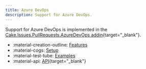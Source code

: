 ```yaml
---
title: Azure DevOps
description: Support for Azure DevOps.
---
```


Support for Azure DevOps is implemented in the
[Cake.Issues.PullRequests.AzureDevOps addin](https://cakebuild.net/extensions/cake-issues-pullrequests-azuredevops/){target="_blank"}.

<div class="grid cards" markdown>

- :material-creation-outline: [Features](features.md)
- :material-cogs: [Setup](setup.md)
- :material-test-tube: [Examples](examples/index.md)
- :material-api: [API](https://cakebuild.net/extensions/cake-issues-pullrequests-azuredevops){target="_blank"}

</div>
